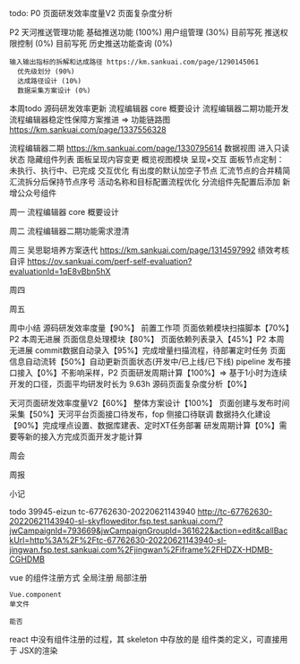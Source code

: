 todo: 
  P0
    页面研发效率度量V2
      页面复杂度分析

  P2
    天河推送管理功能
      基础推送功能 (100%)
      用户组管理 (30%) 目前写死
      推送权限控制 (0%) 目前写死
      历史推送功能查询 (0%) 
    
    输入输出指标的拆解和达成路径 https://km.sankuai.com/page/1290145061
      优先级划分 (90%)
      达成路径设计 (10%)
      数据采集方案设计 (0%)
  
本周todo
  源码研发效率更新
  流程编辑器 core 概要设计
  流程编辑器二期功能开发
  流程编辑器稳定性保障方案推进 => 功能链路图 https://km.sankuai.com/page/1337556328

  流程编辑器二期 https://km.sankuai.com/page/1330795614
    数据视图
      进入只读状态
      隐藏组件列表
      面板呈现内容变更
      概览视图模块 呈现+交互
      面板节点定制：未执行、执行中、已完成
    交互优化
      有出度的默认加空子节点
      汇流节点的合并精简
      汇流拆分后保持节点序号
      活动名称和目标配置流程优化
      分流组件先配置后添加
      新增公众号组件

周一
  流程编辑器 core 概要设计 

周二
  流程编辑器二期功能需求澄清

周三
  吴思聪培养方案迭代 https://km.sankuai.com/page/1314597992
  绩效考核自评 https://ov.sankuai.com/perf-self-evaluation?evaluationId=1qE8vBbn5hX

周四
  
周五

周中小结
  源码研发效率度量【90%】
    前置工作项
      页面依赖模块扫描脚本【70%】P2 本周无进展
    页面信息处理模块【80%】
      页面依赖列表录入【45%】P2 本周无进展
      commit数据自动录入【95%】完成增量扫描流程，待部署定时任务
      页面信息自动流转【50%】自动更新页面状态(开发中/已上线/已下线)
      pipeline 发布接口接入【0%】不影响采样，P2
    页面研发周期计算【100%】=> 基于1小时为连续开发的口径，页面平均研发时长为 9.63h
    源码页面复杂度分析【0%】
  
  天河页面研发效率度量V2【60%】
    整体方案设计【100%】
    页面创建与发布时间采集【50%】天河平台页面接口待发布，fop 侧接口待联调
    数据持久化建设【90%】完成埋点设置、数据库建表、定时XT任务部署
    研发周期计算【0%】需要等新的接入方完成页面开发才能计算

周会

周报

小记

todo
  39945-eizun
  tc-67762630-20220621143940
  http://tc-67762630-20220621143940-sl-skyfloweditor.fsp.test.sankuai.com/?jwCampaignId=793669&jwCampaignGroupId=361622&action=edit&callBackUrl=http%3A%2F%2Ftc-67762630-20220621143940-sl-jingwan.fsp.test.sankuai.com%2Fjingwan%2Fiframe%2FHDZX-HDMB-CGHDMB


  vue 的组件注册方式
    全局注册
    局部注册

    Vue.component
    单文件

    能否

  react 中没有组件注册的过程，其 skeleton 中存放的是 组件类的定义，可直接用于 JSX的渲染


